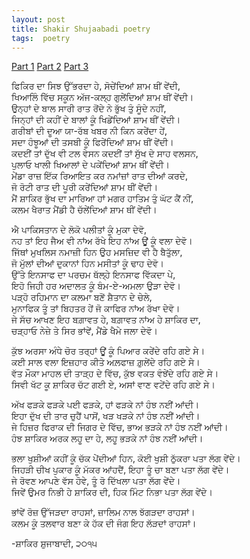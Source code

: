 ```yaml
---
layout: post
title: Shakir Shujaabadi poetry
tags:  poetry
---
```

[Part 1](https://www.youtube.com/watch?v=rcTVViPA7Fk)
[Part 2](https://www.youtube.com/watch?v=kZlYhQgOx78)
[Part 3](https://www.youtube.com/watch?v=mlDX2sIEvXc)

  ਫਿਕਿਰ ਦਾ ਸਿਝ ਉੱਭਰਦਾ ਹੇ, ਸੋਚੇਂਦਿਆਂ ਸ਼ਾਮ ਥੀਂ ਵੇਂਦੀ,  
  ਖਿਆਲਿੰ ਵਿੱਚ ਸਕੂਨ ਅੱਜ-ਕਲ੍ਹ ਗੁਲੇਂਦਿਆਂ ਸ਼ਾਮ ਥੀਂ ਵੇਂਦੀ।  
  ਉਨ੍ਹਾਂ ਦੇ ਬਾਲ ਸਾਰੀ ਰਾਤ ਰੋਂਦੇ ਨੇ ਭੁੱਖ ਤੁੰ ਸੂੰਦੇ ਨਹੀਂ,  
  ਜਿਨ੍ਹਾਂ ਦੀ ਕਹੀਂ ਦੇ ਬਾਲਾਂ ਕੂੰ ਖਿਡੇਂਦਿਆਂ ਸ਼ਾਮ ਥੀਂ ਵੇਂਦੀ।  
  ਗਰੀਬਾਂ ਦੀ ਦੂਆ ਯਾ-ਰੱਬ ਖਬਰ ਨੀ ਕਿਨ ਕਰੇਂਦਾ ਹੇਂ,  
  ਸਦਾ ਹੰਝੂਆਂ ਦੀ ਤਸਬੀ ਕੂੰ ਫਿਰੇਂਦਿਆਂ ਸ਼ਾਮ ਥੀਂ ਵੇਂਦੀ।  
  ਕਦਈਂ ਤਾਂ ਦੁੱਖ ਵੀ ਟਲ ਵੇਸਨ ਕਦਈਂ ਤਾਂ ਸੁੱਖ ਦੇ ਸਾਹ ਵਲਸਨ,  
  ਪੁਲਾਓ ਖਾਲੀ ਖਿਆਲਾਂ ਦੇ ਪਕੇਂਦਿਆਂ ਸ਼ਾਮ ਥੀਂ ਵੇਂਦੀ।  
  ਮੇਂਡਾ ਰਾਜ਼ ਇੱਕ ਰਿਆਇਤ ਕਰ ਨਮਾਂਜ਼ਾਂ ਰਾਤ ਦੀਆਂ ਕਰਦੇ,  
  ਜੋ ਰੋਟੀ ਰਾਤ ਦੀ ਪੂਰੀ ਕਰੇਂਦਿਆਂ ਸ਼ਾਮ ਥੀਂ ਵੇਂਦੀ।  
  ਮੈਂ ਸ਼ਾਕਿਰ ਭੁੱਖ ਦਾ ਮਾਰਿਆ ਹਾਂ ਮਗਰ ਹਾਤਿਮ ਤੁੰ ਘੱਟ ਕੈਂ ਨੀਂ,  
  ਕਲਮ ਖੈਰਾਤ ਮੈਂਡੀ ਹੈ ਚੱਲੇਂਦਿਆਂ ਸ਼ਾਮ ਥੀਂ ਵੇਂਦੀ।  
    
  ਐ ਪਾਕਿਸਤਾਨ ਦੇ ਲੋਕੋ ਪਲੀਤਾਂ ਕੂੰ ਮੁਕਾ ਦੇਵੋ,  
  ਨਹ ਤਾਂ ਇਹ ਜੈਅ ਵੀ ਨਾਂਅ ਰੱਖੇ ਇਹ ਨਾਂਅ ਊਂ ਕੂੰ ਵਲਾ ਦੇਵੋ।  
  ਜਿੱਥਾਂ ਮੁਖਲਿਸ ਨਮਾਜ਼ੀ ਹਿਨ ਉਹ ਮਸਜ਼ਿਦ ਵੀ ਹੈ ਬੈਤੁੱਲਾ,  
  ਜੋ ਮੁੱਲਾਂ ਦੀਆਂ ਦੁਕਾਨਾਂ ਹਿਨ ਮਸੀਤਾਂ ਕੂੰ ਢਾਹ ਦੇਵੋ।  
  ਉੱਤੇ ਇਨਸਾਫ ਦਾ ਪਰਚਮ ਥੱਲ੍ਹੇ ਇਨਸਾਫ ਵਿੱਕਦਾ ਪੇ,  
  ਇਹੋ ਜਿਹੀ ਹਰ ਅਦਾਲਤ ਕੂੰ ਬੰਮ-ਏ-ਅਮਲਾ ਉੜਾ ਦੇਵੋ।  
  ਪੜ੍ਹੋ ਰਹਿਮਾਨ ਦਾ ਕਲਮਾ ਬਣੋਂ ਸ਼ੈਤਾਨ ਦੇ ਚੇਲੇ,  
  ਮੁਨਾਫਿਕ ਤੂੰ ਤਾਂ ਬਿਹਤਰ ਹੇਂ ਜੋ ਕਾਫਿਰ ਨਾਂਅ ਰੱਖਾ ਦੇਵੋ।  
  ਜੇ ਸੱਚ ਆਖਣ ਇਹ ਬਗ਼ਾਵਤ ਹੇ, ਬਗ਼ਾਵਤ ਨਾਂਅ ਹੇ ਸ਼ਾਕਿਰ ਦਾ,  
  ਚੜ੍ਹਾਓ ਨੇਜ਼ੇ ਤੇ ਸਿਰ ਭਾਂਵੇਂ, ਮੈਂਡੇ ਖੈਮੇ ਜਲਾ ਦੇਵੋ।  
    
  ਕੁੱਝ ਅਰਸਾ ਅੰਧੇ ਚੋਰ ਤਰ੍ਹਾਂ ਊਂ ਕੂੰ ਪਿਆਰ ਕਰੇਂਦੇ ਰਹਿ ਗਏ ਸੇ।  
  ਕਈ ਸਾਲ ਵਲਾ ਇਜ਼ਹਾਰ ਕੀਤੇ ਅਲ਼ਫਾਜ਼ ਗ਼ੁਲੇਂਦੇ ਰਹਿ ਗਏ ਸੇ।  
  ਵੱਤ ਮੌਕਾ ਮਾਹਲ ਦੀ ਤਾੜ੍ਹ ਦੇ ਵਿੱਚ, ਕੁੱਝ ਵਕਤ ਵੰਝੇਂਦੇ ਰਹਿ ਗਏ ਸੇ।  
  ਸਿਵੀ ਖੱਟ ਕੂ ਸ਼ਾਕਿਰ ਚੱਟ ਗਈ ਏ, ਅਸਾਂ ਵਾਣ ਵਟੇਂਦੇ ਰਹਿ ਗਏ ਸੇ।  
    
  ਅੱਖ ਫੜਕੇ ਫੜਕੇ ਪਈ ਫੜਕੇ, ਹਾਂ ਫੜਕੇ ਨਾਂ ਹੰਝ ਨਈਂ ਆਂਦੀ।  
  ਇਹਾ ਦੁੱਖ ਦੀ ਤਾਰ ਚੁਹੈਂ ਪਾਸੋਂ, ਖੜ ਖੜਕੇ ਨਾਂ ਹੰਝ ਨਈਂ ਆਂਦੀ।  
  ਜੇ ਹਿਜ਼ਰ ਫਿਰਾਕ ਦੀ ਜਿਗਰ ਦੇ ਵਿੱਚ, ਭਾਅ ਭੜਕੇ ਨਾਂ ਹੰਝ ਨਈਂ ਆਂਦੀ।  
  ਹੰਝ ਸ਼ਾਕਿਰ ਅਰਕ ਲਹੂ ਦਾ ਹੇ, ਲਹੂ ਭੜਕੇ ਨਾਂ ਹੰਝ ਨਈਂ ਆਂਦੀ।  
    
  ਭਲਾ ਖੁਸ਼ੀਆਂ ਕਹੀਂ ਕੂੰ ਚੱਕ ਪੇਂਦੀਆਂ ਹਿਨ, ਕੋਈ ਖੁਸ਼ੀ ਠੁੱਕਰਾ ਪਤਾ ਲੱਗ ਵੇਂਦੇ।  
  ਜਿਹੜੀ ਚੀਖ ਪੁਕਾਰ ਕੂੰ ਮੱਕਰ ਆਂਹਦੈਂ, ਇਹਾ ਤੂੰ ਚਾ ਬਣਾ ਪਤਾ ਲੱਗ ਵੇਂਦੇ।  
  ਜੇ ਰੋਵਣ ਆਪਣੇ ਵੱਸ ਹੋਵੇ, ਤੂੰ ਰੋ ਦਿੱਖਲਾ ਪਤਾ ਲੱਗ ਵੇਂਦੇ।  
  ਜਿਵੇਂ ਉਮਰ ਨਿਭੀ ਹੇ ਸ਼ਾਕਿਰ ਦੀ, ਹਿਕ ਮਿੰਟ ਨਿਭਾ ਪਤਾ ਲੱਗ ਵੇਂਦੇ।  
    
  ਭਾਂਵੇਂ ਰੋਜ਼ ਉੱਜੜਦਾ ਰਾਹਸਾਂ, ਜ਼ਾਲਿਮ ਨਾਲ ਝੱਗੜਦਾ ਰਾਹਸਾਂ।  
  ਕਲਮ ਕੂੰ ਤਲਵਾਰ ਬਣਾ ਕੇ ਹੱਕ ਦੀ ਜੰਗ ਇਹ ਲੱੜਦਾਂ ਰਾਹਸਾਂ।  
    
  -ਸ਼ਾਕਿਰ ਸ਼ੁਜਾਬਾਦੀ, ੨੦੧੫  
